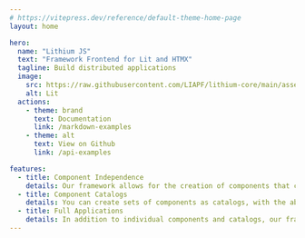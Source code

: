```yaml
---
# https://vitepress.dev/reference/default-theme-home-page
layout: home

hero:
  name: "Lithium JS"
  text: "Framework Frontend for Lit and HTMX"
  tagline: Build distributed applications
  image:
    src: https://raw.githubusercontent.com/LIAPF/lithium-core/main/assets/neotran_Logo_for_web_frontend_framework_use_concept_LitJS_HTMX__73e16c35-3a42-49b0-b4ec-217fc816c256-removebg-preview.png
    alt: Lit
  actions:
    - theme: brand
      text: Documentation
      link: /markdown-examples
    - theme: alt
      text: View on Github
      link: /api-examples

features:
  - title: Component Independence
    details: Our framework allows for the creation of components that can live in their own repository and be reused across multiple applications.
  - title: Component Catalogs
    details: You can create sets of components as catalogs, with the ability to perform unit tests for each individual component and provide specific demos.
  - title: Full Applications
    details: In addition to individual components and catalogs, our framework supports the development of full applications with routing, E2E testing, and all necessary features for a robust application.
---
```


